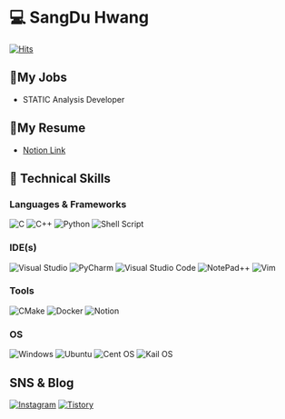 
# 💻 SangDu Hwang

[![Hits](https://hits.seeyoufarm.com/api/count/incr/badge.svg?url=https%3A%2F%2Fgithub.com%2Fdamho1104&count_bg=%233D9CC8&title_bg=%23555555&icon=&icon_color=%23E7E7E7&title=hits&edge_flat=false)](https://hits.seeyoufarm.com)  

## 📃My Jobs
- STATIC Analysis Developer

## 📘My Resume
- [Notion Link](https://bittersweet-sled-9dc.notion.site/0eed8cb4a79f46fdb656646d82b69e59)  

## 💪 Technical Skills
### Languages & Frameworks
![C](https://img.shields.io/badge/c-%2300599C.svg?style=flat&logo=c&logoColor=white)
![C++](https://img.shields.io/badge/c++-%2300599C.svg?style=flat&logo=c%2B%2B&logoColor=white)
![Python](https://img.shields.io/badge/Python-3776AB.svg?&style=flat&logo=Python&logoColor=white)
![Shell Script](https://img.shields.io/badge/Shell_script-%23121011.svg?style=flat&logo=gnu-bash&logoColor=white)  
  
  
### IDE(s)
![Visual Studio](https://img.shields.io/badge/Visual%20Studio-5C2D91.svg?style=flat&logo=visual-studio&logoColor=white) 
![PyCharm](https://img.shields.io/badge/PyCharm-143?style=flat&logo=pycharm&logoColor=black&color=black&labelColor=green) 
![Visual Studio Code](https://img.shields.io/badge/Visual%20Studio%20Code-0078d7.svg?style=flat&logo=visual-studio-code&logoColor=white)
![NotePad++](https://img.shields.io/badge/NotePad++-141?style=flat&logo=notepadplusplus&color=green&&labelColor=1A1A10)
![Vim](https://img.shields.io/badge/vim-141?style=flat&logo=vim)


### Tools
![CMake](https://img.shields.io/badge/CMake-%23008FBA.svg?style=flat&logo=cmake&logoColor=white)
![Docker](https://img.shields.io/badge/docker-%230db7ed.svg?style=flat&logo=docker&logoColor=white)
![Notion](https://img.shields.io/badge/Notion-%23000000.svg?style=flat&logo=notion&logoColor=white)


### OS
![Windows](https://img.shields.io/badge/Windows-0078D6?style=flat&logo=windows&logoColor=white)
![Ubuntu](https://img.shields.io/badge/Ubuntu-E95420?style=flat&logo=ubuntu&logoColor=white)
![Cent OS](https://img.shields.io/badge/Cent%20OS-002260?style=flat&logo=centos&logoColor=#262577)
![Kail OS](https://img.shields.io/badge/KaiOS-002260?style=flat&logo=kaioS&logoColor=#6F02B5)


## SNS & Blog
[![Instagram](https://img.shields.io/badge/Instargram-%23E4405F.svg?style=flat&logo=Instagram&logoColor=white)](https://www.instagram.com/sdhwang/)
[![Tistory](https://img.shields.io/badge/Tistory-%808080.svg?style=flat&logo=tistory&logoColor=white)](https://sharp-include.tistory.com/)

